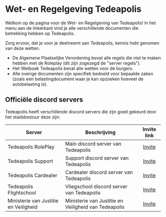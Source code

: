 # Wet- en Regelgeving Tedeapolis

Welkom op de pagina voor de Wet- en Regelgeving van Tedeapolis!
In het menu aan de linkerkant vind je alle verschillende documenten die betrekking hebben op Tedeapolis.

Zorg ervoor, dat je voor je deelneemt aan Tedeapolis, kennis hebt genomen van deze wetten.

- De Algemene Plaatselijke Verordening bevat alle regels die niet te maken hebben met de Roleplay (dit zijn zogezegd de "server regels").
- Het Wetboek Tedeapolis bevat alle wetten voor de burgers.
- Alle overige documenten zijn specifiek bedoeld voor bepaalde zaken (zoals een belastingdocument waar je kan opzoeken hoeveel de autobelasting is).

## Officiële discord servers

Tedeapolis heeft verschillende discord servers die zijn goed gekeurd door het stadsbestuur deze zijn:

| Server | Beschrijving | Invite link |
|---|---|:---:|
|Tedeapolis RolePlay| Main discord server van Tedeapolis | [Invite](https://discord.gg/tedeapolis) |
|Tedeapolis Support| Support discord server van Tedeapolis | [Invite](https://discord.gg/uQ9jGA93yC) |
|Tedeapolis Cardealer| Cardealer discord server van Tedeapolis | [Invite](https://discord.gg/UcCG2kn) |
|Tedeapolis Flightschool| Vliegschool discord server van Tedeapolis | [Invite](https://discord.gg/JMrvTrZqcz) |
|Ministerie van Justitie en Veiligheid| Ministerie van Justitie en Veiligheid van Tedeapolis | [Invite](https://discord.gg/KPTt4ce5nw) |